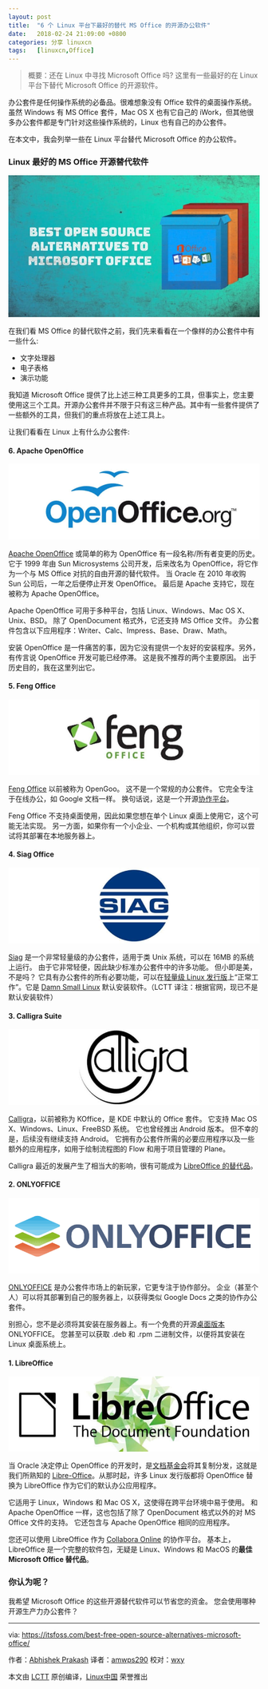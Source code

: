 ```yaml
---
layout: post
title:	"6 个 Linux 平台下最好的替代 MS Office 的开源办公软件"
date:	2018-02-24 21:09:00 +0800 
categories:	分享 linuxcn 
tags:	[linuxcn,Office]
---
```




> 
> 概要：还在 Linux 中寻找 Microsoft Office 吗? 这里有一些最好的在 Linux 平台下替代 Microsoft Office 的开源软件。
> 
> 
> 


办公套件是任何操作系统的必备品。很难想象没有 Office 软件的桌面操作系统。虽然 Windows 有 MS Office 套件，Mac OS X 也有它自己的 iWork，但其他很多办公套件都是专门针对这些操作系统的，Linux 也有自己的办公套件。


在本文中，我会列举一些在 Linux 平台替代 Microsoft Office 的办公软件。


### Linux 最好的 MS Office 开源替代软件


![Best Microsoft office alternatives for Linux](/Asserts/Images/album/201802/24/210910ry1c2pcv4vssm6sm.jpg)


在我们看 MS Office 的替代软件之前，我们先来看看在一个像样的办公套件中有一些什么:


* 文字处理器
* 电子表格
* 演示功能


我知道 Microsoft Office 提供了比上述三种工具更多的工具，但事实上，您主要使用这三个工具。开源办公套件并不限于只有这三种产品。其中有一些套件提供了一些额外的工具，但我们的重点将放在上述工具上。


让我们看看在 Linux 上有什么办公套件:


#### 6. Apache OpenOffice


![OpenOffice Logo](/Asserts/Images/album/201802/24/210911gtytfzfvf6yeefk3.jpg)


[Apache OpenOffice](http://www.openoffice.org/) 或简单的称为 OpenOffice 有一段名称/所有者变更的历史。 它于 1999 年由 Sun Microsystems 公司开发，后来改名为 OpenOffice，将它作为一个与 MS Office 对抗的自由开源的替代软件。 当 Oracle 在 2010 年收购 Sun 公司后，一年之后便停止开发 OpenOffice。 最后是 Apache 支持它，现在被称为 Apache OpenOffice。


Apache OpenOffice 可用于多种平台，包括 Linux、Windows、Mac OS X、Unix、BSD。 除了 OpenDocument 格式外，它还支持 MS Office 文件。 办公套件包含以下应用程序：Writer、Calc、Impress、Base、Draw、Math。


安装 OpenOffice 是一件痛苦的事，因为它没有提供一个友好的安装程序。另外，有传言说 OpenOffice 开发可能已经停滞。 这是我不推荐的两个主要原因。 出于历史目的，我在这里列出它。


#### 5. Feng Office


![Feng Office logo](/Asserts/Images/album/201802/24/210911xlrnglltnuptkmxx.jpg)


[Feng Office](http://www.fengoffice.com/web/index.php?lang=en) 以前被称为 OpenGoo。 这不是一个常规的办公套件。 它完全专注于在线办公，如 Google 文档一样。 换句话说，这是一个开源[协作平台](https://en.wikipedia.org/wiki/Collaborative_software)。


Feng Office 不支持桌面使用，因此如果您想在单个 Linux 桌面上使用它，这个可能无法实现。 另一方面，如果你有一个小企业、一个机构或其他组织，你可以尝试将其部署在本地服务器上。


#### 4. Siag Office


![SIAG Office logo](/Asserts/Images/album/201802/24/210912f1ltt9uk98kpm1x5.jpg)


[Siag](http://siag.nu/) 是一个非常轻量级的办公套件，适用于类 Unix 系统，可以在 16MB 的系统上运行。 由于它非常轻便，因此缺少标准办公套件中的许多功能。 但小即是美，不是吗？ 它具有办公套件的所有必要功能，可以在[轻量级 Linux 发行版](https://itsfoss.com/lightweight-linux-beginners/)上“正常工作”。它是 [Damn Small Linux](http://www.damnsmalllinux.org/) 默认安装软件。（LCTT 译注：根据官网，现已不是默认安装软件）


#### 3. Calligra Suite


![Calligra free and Open Source office logo](/Asserts/Images/album/201802/24/210912f6jeerooe3ylj32r.jpg)


[Calligra](http://www.calligra.org/)，以前被称为 KOffice，是 KDE 中默认的 Office 套件。 它支持 Mac OS X、Windows、Linux、FreeBSD 系统。 它也曾经推出 Android 版本。 但不幸的是，后续没有继续支持 Android。 它拥有办公套件所需的必要应用程序以及一些额外的应用程序，如用于绘制流程图的 Flow 和用于项目管理的 Plane。


Calligra 最近的发展产生了相当大的影响，很有可能成为 [LibreOffice 的替代品](http://maketecheasier.com/is-calligra-a-great-alternative-to-libreoffice/2012/06/18)。


#### 2. ONLYOFFICE


![ONLYOFFICE is Linux alternative to Microsoft Office](/Asserts/Images/album/201802/24/210913lhoxoa4m6kmmoadd.png)


[ONLYOFFICE](https://www.onlyoffice.com/) 是办公套件市场上的新玩家，它更专注于协作部分。 企业（甚至个人）可以将其部署到自己的服务器上，以获得类似 Google Docs 之类的协作办公套件。


别担心，您不是必须将其安装在服务器上。有一个免费的开源[桌面版本](https://itsfoss.com/review-onlyoffice-desktop-editors-linux/) ONLYOFFICE。 您甚至可以获取 .deb 和 .rpm 二进制文件，以便将其安装在 Linux 桌面系统上。


#### 1. LibreOffice


![LibreOffice logo](/Asserts/Images/album/201802/24/210913jmfml8zf2my2xfz8.jpg)


当 Oracle 决定停止 OpenOffice 的开发时，是[文档基金会](http://www.documentfoundation.org/)将其复制分发，这就是我们所熟知的 [Libre-Office](http://www.libreoffice.org/)。从那时起，许多 Linux 发行版都将 OpenOffice 替换为 LibreOffice 作为它们的默认办公应用程序。


它适用于 Linux，Windows 和 Mac OS X，这使得在跨平台环境中易于使用。 和 Apache OpenOffice 一样，这也包括了除了 OpenDocument 格式以外的对 MS Office 文件的支持。 它还包含与 Apache OpenOffice 相同的应用程序。


您还可以使用 LibreOffice 作为 [Collabora Online](https://www.collaboraoffice.com/collabora-online/) 的协作平台。 基本上，LibreOffice 是一个完整的软件包，无疑是 Linux、Windows 和 MacOS 的**最佳 Microsoft Office 替代品**。


### 你认为呢？


我希望 Microsoft Office 的这些开源替代软件可以节省您的资金。 您会使用哪种开源生产力办公套件？




---


via: <https://itsfoss.com/best-free-open-source-alternatives-microsoft-office/>


作者：[Abhishek Prakash](https://itsfoss.com/author/abhishek/) 译者：[amwps290](https://github.com/amwps290) 校对：[wxy](https://github.com/wxy)


本文由 [LCTT](https://github.com/LCTT/TranslateProject) 原创编译，[Linux中国](https://linux.cn/) 荣誉推出
